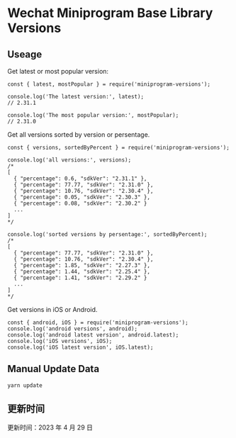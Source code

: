 
# Wechat Miniprogram Base Library Versions

## Useage

Get latest or most popular version:

```;
const { latest, mostPopular } = require('miniprogram-versions');

console.log('The latest version:', latest);
// 2.31.1

console.log('The most popular version:', mostPopular);
// 2.31.0

```

Get all versions sorted by version or persentage.

```
const { versions, sortedByPercent } = require('miniprogram-versions');

console.log('all versions:', versions);
/*
[
  { "percentage": 0.6, "sdkVer": "2.31.1" },
  { "percentage": 77.77, "sdkVer": "2.31.0" },
  { "percentage": 10.76, "sdkVer": "2.30.4" },
  { "percentage": 0.05, "sdkVer": "2.30.3" },
  { "percentage": 0.08, "sdkVer": "2.30.2" }
  ...
]
*/

console.log('sorted versions by persentage:', sortedByPercent);
/*
[
  { "percentage": 77.77, "sdkVer": "2.31.0" },
  { "percentage": 10.76, "sdkVer": "2.30.4" },
  { "percentage": 1.85, "sdkVer": "2.27.3" },
  { "percentage": 1.44, "sdkVer": "2.25.4" },
  { "percentage": 1.41, "sdkVer": "2.29.2" }
  ...
]
*/
```

Get versions in iOS or Android.

```
const { android, iOS } = require('miniprogram-versions');
console.log('android versions', android);
console.log('android latest version', android.latest);
console.log('iOS versions', iOS);
console.log('iOS latest version', iOS.latest);
```

## Manual Update Data

```
yarn update
```

## 更新时间

更新时间：2023 年 4 月 29 日
